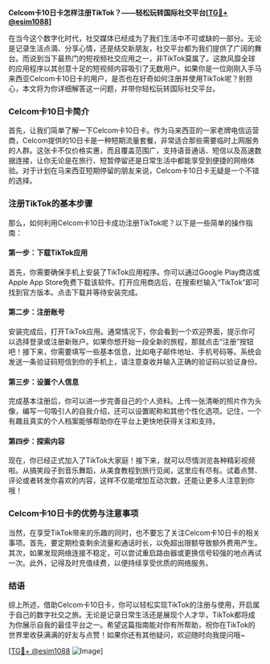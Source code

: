 **Celcom卡10日卡怎样注册TikTok？——轻松玩转国际社交平台[[TG💪+ @esim1088](https://t.me/s/esim1088)]**

在当今这个数字化时代，社交媒体已经成为了我们生活中不可或缺的一部分。无论是记录生活点滴、分享心情，还是结交新朋友，社交平台都为我们提供了广阔的舞台。而说到当下最热门的短视频社交应用之一，非TikTok莫属了。这款风靡全球的应用程序以其创意十足的短视频内容吸引了无数用户。如果你是一位刚刚入手马来西亚Celcom卡10日卡的用户，是否也在好奇如何注册并使用TikTok呢？别担心，本文将为你详细解答这一问题，并带你轻松玩转国际社交平台。

### Celcom卡10日卡简介

首先，让我们简单了解一下Celcom卡10日卡。作为马来西亚的一家老牌电信运营商，Celcom提供的10日卡是一种短期流量套餐，非常适合那些需要临时上网服务的人群。这张卡不仅价格实惠，而且覆盖范围广，支持语音通话、短信以及高速数据连接，让你无论是在旅行、短暂停留还是日常生活中都能享受到便捷的网络体验。对于计划在马来西亚短期停留的朋友来说，Celcom卡10日卡无疑是一个不错的选择。

### 注册TikTok的基本步骤

那么，如何利用Celcom卡10日卡成功注册TikTok呢？以下是一些简单的操作指南：

#### 第一步：下载TikTok应用
首先，你需要确保手机上安装了TikTok应用程序。你可以通过Google Play商店或Apple App Store免费下载该软件。打开应用商店后，在搜索栏输入“TikTok”即可找到官方版本。点击下载并等待安装完成。

#### 第二步：注册账号
安装完成后，打开TikTok应用。通常情况下，你会看到一个欢迎界面，提示你可以选择登录或注册新账户。如果你想开始一段全新的旅程，那就点击“注册”按钮吧！接下来，你需要填写一些基本信息，比如电子邮件地址、手机号码等。系统会发送一条验证码短信到你的手机上，请注意查收并输入正确的验证码以验证身份。

#### 第三步：设置个人信息
完成基本注册后，你可以进一步完善自己的个人资料。上传一张清晰的照片作为头像，编写一句吸引人的自我介绍，还可以设置昵称和其他个性化选项。记住，一个有趣且真实的个人档案能够帮助你在平台上更快地获得关注和支持。

#### 第四步：探索内容
现在，你已经正式加入了TikTok大家庭！接下来，就可以尽情浏览各种精彩视频啦。从搞笑段子到音乐舞蹈，从美食教程到旅行见闻，这里应有尽有。试着点赞、评论或者转发你喜欢的内容，这样不仅能增加互动次数，还能让更多人注意到你哦！

### Celcom卡10日卡的优势与注意事项

当然，在享受TikTok带来的乐趣的同时，也不要忘了关注Celcom卡10日卡的相关事项。首先，要定期检查剩余流量和通话时长，以免超出限额导致额外费用产生。其次，如果发现网络连接不稳定，可以尝试重启路由器或更换信号较强的地点再试一次。此外，记得及时充值续费，以便持续享受优质的网络服务。

### 结语

综上所述，借助Celcom卡10日卡，你可以轻松实现TikTok的注册与使用，开启属于自己的数字社交之旅。无论是记录日常生活还是展现个人才华，TikTok都将成为你展示自我的最佳平台之一。希望这篇指南能对你有所帮助，祝你在TikTok的世界里收获满满的好友与点赞！如果你还有其他疑问，欢迎随时向我提问哦~

[[TG💪+ @esim1088](https://t.me/s/esim1088) ![Image](https://i.postimg.cc/4NQfJmqS/Snipaste-2025-05-13-00-14-12.png)]